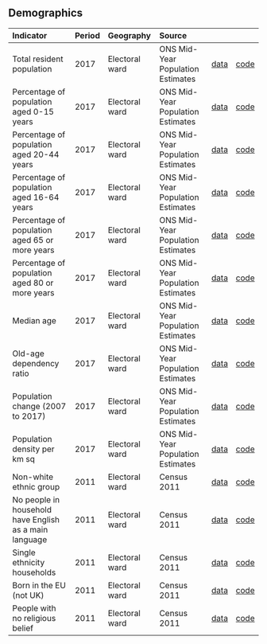 ## Demographics

| Indicator     | Period        | Geography     | Source        | &nbsp;        | &nbsp;         |
|:------------- |:------------- |:------------- |:------------- |:------------- | :------------- |
| Total resident population | 2017 | Electoral ward | ONS Mid-Year Population Estimates | [data](data/total_resident_population.csv) | [code](code/total_resident_population.R) |
| Percentage of population aged 0-15 years | 2017 | Electoral ward | ONS Mid-Year Population Estimates | [data](data/population_0-15_years.csv) | [code](code/population_0-15_years.R) |
| Percentage of population aged 20-44 years | 2017 | Electoral ward | ONS Mid-Year Population Estimates | [data](data/population_20-44_years.csv) | [code](code/population_20-44_years.R) |
| Percentage of population aged 16-64 years | 2017 | Electoral ward | ONS Mid-Year Population Estimates | [data](data/population_16-64_years.csv) | [code](code/population_16-64_years.R) |
| Percentage of population aged 65 or more years | 2017 | Electoral ward | ONS Mid-Year Population Estimates | [data](data/population_65_or_more_years.csv) | [code](code/population_65_or_more_years.R) |
| Percentage of population aged 80 or more years | 2017 | Electoral ward | ONS Mid-Year Population Estimates | [data](data/population_80_or_more_years.csv) | [code](code/population_80_or_more_years.R) |
| Median age | 2017 | Electoral ward | ONS Mid-Year Population Estimates | [data](data/median_age.csv) | [code](R/median_age.R) |
| Old-age dependency ratio | 2017 | Electoral ward | ONS Mid-Year Population Estimates | [data](data/old_age_dependency_ratio.csv) | [code](code/old_age_dependency_ratio.R) |
| Population change (2007 to 2017) | 2017 | Electoral ward | ONS Mid-Year Population Estimates | [data](data/population_change.csv) | [code](code/population_change.R) |
| Population density per km sq | 2017 | Electoral ward | ONS Mid-Year Population Estimates | [data](data/population_density.csv) | [code](code/population_density.R) |
| Non-white ethnic group | 2011 | Electoral ward | Census 2011 | [data](data/bme.csv) | [code](code/bme.R) |
| No people in household have English as a main language | 2011 | Electoral ward | Census 2011 | [data](data/non_english_speaking_households.csv) | [code](code/non_english_speaking_households.R) |
| Single ethnicity households | 2011 | Electoral ward | Census 2011 | [data](data/single_ethnicity_households.csv) | [code](code/single_ethnicity_households.R) |
| Born in the EU (not UK) | 2011 | Electoral ward | Census 2011 | [data](data/eu_born.csv) | [code](code/eu_born.R) |
| People with no religious belief | 2011 | Electoral ward | Census 2011 | [data](data/no_religion.csv) | [code](code/no_religion.R) |
